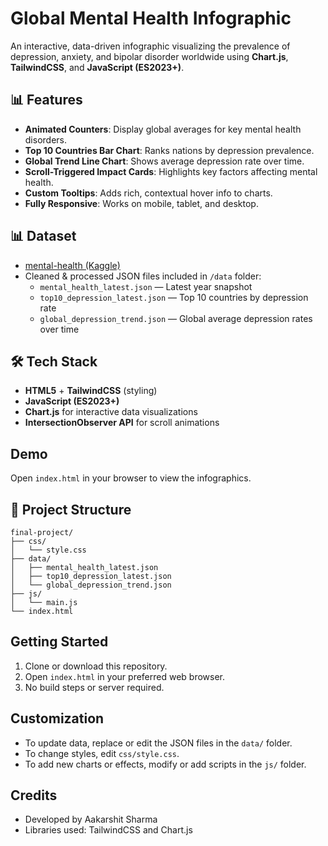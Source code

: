 # Global Mental Health Infographic

An interactive, data-driven infographic visualizing the prevalence of depression, anxiety, and bipolar disorder worldwide using **Chart.js**, **TailwindCSS**, and **JavaScript (ES2023+)**.

## 📊 Features

- **Animated Counters**: Display global averages for key mental health disorders.
- **Top 10 Countries Bar Chart**: Ranks nations by depression prevalence.
- **Global Trend Line Chart**: Shows average depression rate over time.
- **Scroll-Triggered Impact Cards**: Highlights key factors affecting mental health.
- **Custom Tooltips**: Adds rich, contextual hover info to charts.
- **Fully Responsive**: Works on mobile, tablet, and desktop.

## 📊 Dataset

- [mental-health (Kaggle)](https://www.kaggle.com/datasets/imtkaggleteam/mental-health)
- Cleaned & processed JSON files included in `/data` folder:
  - `mental_health_latest.json` — Latest year snapshot
  - `top10_depression_latest.json` — Top 10 countries by depression rate
  - `global_depression_trend.json` — Global average depression rates over time


## 🛠️ Tech Stack

- **HTML5** + **TailwindCSS** (styling)
- **JavaScript (ES2023+)**
- **Chart.js** for interactive data visualizations
- **IntersectionObserver API** for scroll animations

## Demo
Open `index.html` in your browser to view the infographics.

## 📆 Project Structure

```
final-project/
├── css/
│   └── style.css
├── data/
│   ├── mental_health_latest.json
│   ├── top10_depression_latest.json
│   └── global_depression_trend.json
├── js/
│   └── main.js
└── index.html
```

## Getting Started
1. Clone or download this repository.
2. Open `index.html` in your preferred web browser.
3. No build steps or server required.

## Customization
- To update data, replace or edit the JSON files in the `data/` folder.
- To change styles, edit `css/style.css`.
- To add new charts or effects, modify or add scripts in the `js/` folder.

## Credits
- Developed by Aakarshit Sharma
- Libraries used: TailwindCSS and Chart.js
